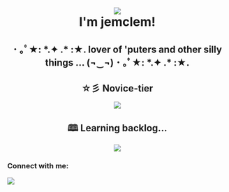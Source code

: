 <h1 align="center"><img src="https://user-images.githubusercontent.com/101950684/226711099-5aedd14b-f25e-4a12-91ea-3287ed250056.gif"/> 
<br> 
I'm jemclem! 
</h1>
<h2 align="center">･ ｡ﾟ★: *.✦ .* :★. lover of 'puters and other silly things ... (¬‿¬) ･ ｡ﾟ★: *.✦ .* :★.</h2>


<h2 align="center"> ☆彡 Novice-tier</h2>
<p align="center">
  <a href="https://skillicons.dev">
    <img src="https://skillicons.dev/icons?i=css,ae,blender,html,pr,py,js"/>
  </a>
</p>

<h2 align="center"> 🕮 Learning backlog...</h2>
<p align="center">
  <a href="https://skillicons.dev">
    <img src="https://skillicons.dev/icons?i=bootstrap,cs,unity,xd,docker"/>
  </a>
</p>

<h3 align="left">Connect with me:</h3>
<img src="https://user-images.githubusercontent.com/101950684/226710537-6999a415-b0f1-4065-b11a-0407249e1a8a.gif"/>
